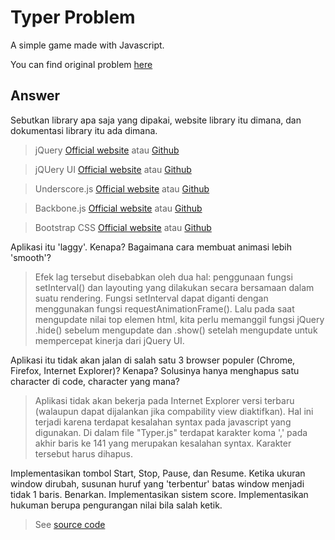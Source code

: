# Typer Problem
A simple game made with Javascript.

You can find original problem [here](https://github.com/shendykurnia/typer)
    
## Answer
Sebutkan library apa saja yang dipakai, website library itu dimana, dan dokumentasi library itu ada dimana.

> jQuery
[Official website](https://jquery.com/) atau [Github](https://github.com/jquery/jquery)

> jQUery UI
[Official website](https://jqueryui.com/) atau [Github](https://github.com/jquery/jquery-ui)

> Underscore.js
[Official website](http://underscorejs.org/) atau [Github](https://github.com/jashkenas/underscore)

> Backbone.js
[Official website](http://backbonejs.org/) atau [Github](https://github.com/jashkenas/backbone)

> Bootstrap CSS
[Official website](http://getbootstrap.com/) atau [Github](https://github.com/twbs/bootstrap)

Aplikasi itu 'laggy'. Kenapa? Bagaimana cara membuat animasi lebih 'smooth'?

> Efek lag tersebut disebabkan oleh dua hal: penggunaan fungsi setInterval() dan layouting yang dilakukan secara bersamaan dalam suatu rendering. Fungsi setInterval dapat diganti dengan menggunakan fungsi requestAnimationFrame(). Lalu pada saat mengupdate nilai top elemen html, kita perlu memanggil fungsi jQuery .hide() sebelum mengupdate dan .show() setelah mengupdate untuk mempercepat kinerja dari jQuery UI.

Aplikasi itu tidak akan jalan di salah satu 3 browser populer (Chrome, Firefox, Internet Explorer)? Kenapa? Solusinya hanya menghapus satu character di code, character yang mana?

> Aplikasi tidak akan bekerja pada Internet Explorer versi terbaru (walaupun dapat dijalankan jika compability view diaktifkan). Hal ini terjadi karena terdapat kesalahan syntax pada javascript yang digunakan. Di dalam file "Typer.js" terdapat karakter koma ',' pada akhir baris ke 141 yang merupakan kesalahan syntax. Karakter tersebut harus dihapus.

Implementasikan tombol Start, Stop, Pause, dan Resume.
Ketika ukuran window dirubah, susunan huruf yang 'terbentur' batas window menjadi tidak 1 baris. Benarkan.
Implementasikan sistem score.
Implementasikan hukuman berupa pengurangan nilai bila salah ketik.

> See [source code](https://github.com/krsnadjava/typer-solved/blob/master/typer.js)
